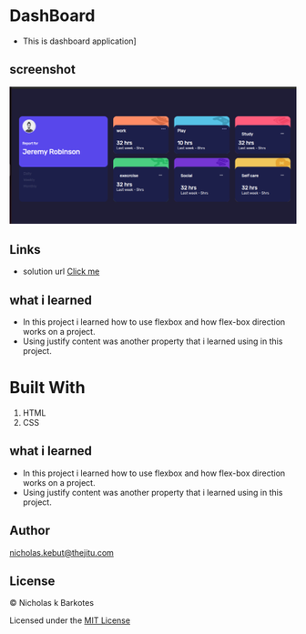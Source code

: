 # DashBoard

- This is dashboard application]

## screenshot

![](./images/screenshot.png)


## Links

- solution url [ Click me ]()

## what i learned 

- In this project i learned how to use flexbox and how flex-box direction works on a project.
- Using justify content was another property that i learned using in this project.


# Built With

1. HTML
2. CSS

## what i learned 

- In this project i learned how to use flexbox and how flex-box direction works on a project.
- Using justify content was another property that i learned using in this project.

## Author

<a href="mailto:nicholas.kebut@thejitu.com">nicholas.kebut@thejitu.com</a>


## License

© Nicholas k Barkotes

Licensed under the [MIT License](LICENSE)